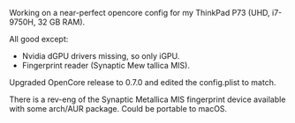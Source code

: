 
Working on a near-perfect opencore config for my ThinkPad P73 (UHD, i7-9750H, 32 GB RAM).

All good except: 

* Nvidia dGPU drivers missing, so only iGPU.
* Fingerprint reader (Synaptic Mew                                                                              tallica MIS).

Upgraded OpenCore release to 0.7.0 and edited the config.plist to match.


There is a rev-eng of the Synaptic Metallica MIS fingerprint device available
with some arch/AUR package. Could be portable to macOS. 



                                                                                                                                                                                                                                                                                          
